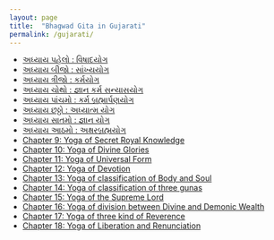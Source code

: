 ```yaml
---
layout: page
title:  "Bhagwad Gita in Gujarati"
permalink: /gujarati/
---
```


<ul class="post-list">
		<li><a class="post-meta" href="gujarati/1/">અધ્યાય પહેલો : વિષાદયોગ </a></li>
		<li><a class="post-meta" href="gujarati/2/">અધ્યાય બીજો : સાંખ્યયોગ </a></li>
		<li><a class="post-meta" href="gujarati/3/">અધ્યાય ત્રીજો : કર્મયોગ </a></li>
		<li><a class="post-meta" href="gujarati/4/">અધ્યાય ચોથો : જ્ઞાન કર્મ સન્યાસયોગ </a></li>
		<li><a class="post-meta" href="gujarati/5/">અધ્યાય પાંચમો : કર્મ બ્રહ્માર્પણયોગ </a></li>
		<li><a class="post-meta" href="gujarati/6/">અધ્યાય છઠ્ઠો : અધ્યાત્મ યોગ </a></li>
		<li><a class="post-meta" href="gujarati/7/">અધ્યાય સાતમો : જ્ઞાન યોગ </a></li>
		<li><a class="post-meta" href="gujarati/8/">અધ્યાય આઠમો : અક્ષરબ્રહ્મયોગ </a></li>
		<li><a class="post-meta" href="gujarati/9/">Chapter 9: Yoga of Secret Royal Knowledge</a></li>
		<li><a class="post-meta" href="gujarati/10/">Chapter 10: Yoga of Divine Glories</a></li>
		<li><a class="post-meta" href="gujarati/11/">Chapter 11: Yoga of Universal Form</a></li>
		<li><a class="post-meta" href="gujarati/12/">Chapter 12: Yoga of Devotion</a></li>
		<li><a class="post-meta" href="gujarati/13/">Chapter 13: Yoga of classification of Body and Soul</a></li>
		<li><a class="post-meta" href="gujarati/14/">Chapter 14: Yoga of classification of three gunas</a></li>
		<li><a class="post-meta" href="gujarati/15/">Chapter 15: Yoga of the Supreme Lord</a></li>
		<li><a class="post-meta" href="gujarati/16/">Chapter 16: Yoga of division between Divine and Demonic Wealth</a></li>
		<li><a class="post-meta" href="gujarati/17/">Chapter 17: Yoga of three kind of Reverence</a></li>
		<li><a class="post-meta" href="gujarati/18/">Chapter 18: Yoga of Liberation and Renunciation</a></li>
  </ul>

